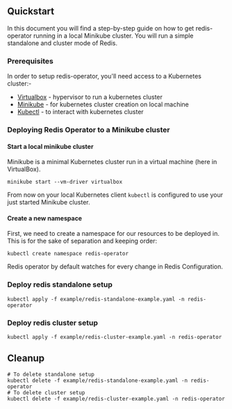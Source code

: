 ## Quickstart

In this document you will find a step-by-step guide on how to get redis-operator running in a local Minikube cluster.
You will run a simple standalone and cluster mode of Redis.

### Prerequisites

In order to setup redis-operator, you'll need access to a Kubernetes cluster:-

- [Virtualbox](https://www.virtualbox.org/wiki/Downloads) - hypervisor to run a kubernetes cluster
- [Minikube](https://kubernetes.io/docs/setup/minikube/) - for kubernetes cluster creation on local machine
- [Kubectl](https://kubernetes.io/docs/tasks/tools/install-kubectl/) - to interact with kubernetes cluster

### Deploying Redis Operator to a Minikube cluster

#### Start a local minikube cluster

Minikube is a minimal Kubernetes cluster run in a virtual machine (here in VirtualBox).

```shell
minikube start --vm-driver virtualbox
```

From now on your local Kubernetes client `kubectl` is configured to use your just started Minikube cluster.

#### Create a new namespace

First, we need to create a namespace for our resources to be deployed in. This is for the sake of separation and keeping order:

```shell
kubectl create namespace redis-operator
```

Redis operator by default watches for every change in Redis Configuration.

### Deploy redis standalone setup

```shell
kubectl apply -f example/redis-standalone-example.yaml -n redis-operator
```

### Deploy redis cluster setup


```shell
kubectl apply -f example/redis-cluster-example.yaml -n redis-operator
```

## Cleanup

```shell
# To delete standalone setup
kubectl delete -f example/redis-standalone-example.yaml -n redis-operator
# To delete cluster setup
kubectl delete -f example/redis-cluster-example.yaml -n redis-operator
```

